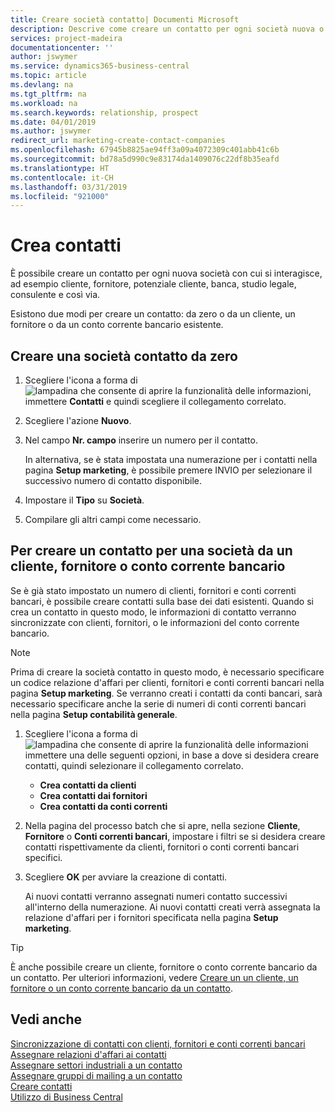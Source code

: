 ```yaml
---
title: Creare società contatto| Documenti Microsoft
description: Descrive come creare un contatto per ogni società nuova o potenziale con cui si interagisce o si hanno relazioni.
services: project-madeira
documentationcenter: ''
author: jswymer
ms.service: dynamics365-business-central
ms.topic: article
ms.devlang: na
ms.tgt_pltfrm: na
ms.workload: na
ms.search.keywords: relationship, prospect
ms.date: 04/01/2019
ms.author: jswymer
redirect_url: marketing-create-contact-companies
ms.openlocfilehash: 67945b8825ae94ff3a09a4072309c401abb41c6b
ms.sourcegitcommit: bd78a5d990c9e83174da1409076c22df8b35eafd
ms.translationtype: HT
ms.contentlocale: it-CH
ms.lasthandoff: 03/31/2019
ms.locfileid: "921000"
---
```

# <a name="create-contacts"></a>Crea contatti
È possibile creare un contatto per ogni nuova società con cui si interagisce, ad esempio cliente, fornitore, potenziale cliente, banca, studio legale, consulente e così via.

Esistono due modi per creare un contatto: da zero o da un cliente, un fornitore o da un conto corrente bancario esistente.

## <a name="create-a-company-contact-from-scratch"></a>Creare una società contatto da zero
1. Scegliere l'icona a forma di ![lampadina che consente di aprire la funzionalità delle informazioni](media/ui-search/search_small.png "Informazioni sull'operazione che si desidera eseguire"), immettere **Contatti** e quindi scegliere il collegamento correlato.
2. Scegliere l'azione **Nuovo**.
3. Nel campo **Nr. campo** inserire un numero per il contatto.

    In alternativa, se è stata impostata una numerazione per i contatti nella pagina **Setup marketing**, è possibile premere INVIO per selezionare il successivo numero di contatto disponibile.  
4. Impostare il **Tipo** su **Società**.
5. Compilare gli altri campi come necessario.

## <a name="to-create-a-company-contact-from-a-customer-vendor-or-bank-account"></a>Per creare un contatto per una società da un cliente, fornitore o conto corrente bancario
Se è già stato impostato un numero di clienti, fornitori e conti correnti bancari, è possibile creare contatti sulla base dei dati esistenti. Quando si crea un contatto in questo modo, le informazioni di contatto verranno sincronizzate con clienti, fornitori, o le informazioni del conto corrente bancario.

> [!NOTE]  
>   Prima di creare la società contatto in questo modo, è necessario specificare un codice relazione d'affari per clienti, fornitori e conti correnti bancari nella pagina **Setup marketing**. Se verranno creati i contatti da conti bancari, sarà necessario specificare anche la serie di numeri di conti correnti bancari nella pagina **Setup contabilità generale**.

1. Scegliere l'icona a forma di ![lampadina che consente di aprire la funzionalità delle informazioni](media/ui-search/search_small.png "Informazioni sull'operazione che si desidera eseguire") immettere una delle seguenti opzioni, in base a dove si desidera creare contatti, quindi selezionare il collegamento correlato.
   * **Crea contatti da clienti**
   * **Crea contatti dai fornitori**
   * **Crea contatti da conti correnti**
2. Nella pagina del processo batch che si apre, nella sezione **Cliente**, **Fornitore** o **Conti correnti bancari**, impostare i filtri se si desidera creare contatti rispettivamente da clienti, fornitori o conti correnti bancari specifici.
3. Scegliere **OK** per avviare la creazione di contatti.

    Ai nuovi contatti verranno assegnati numeri contatto successivi all'interno della numerazione. Ai nuovi contatti creati verrà assegnata la relazione d'affari per i fornitori specificata nella pagina **Setup marketing**.

> [!TIP]  
>   È anche possibile creare un cliente, fornitore o conto corrente bancario da un contatto. Per ulteriori informazioni, vedere [Creare un un cliente, un fornitore o un conto corrente bancario da un contatto](marketing-how-create-contacts-new-customers-vendors-bank-accounts.md).

## <a name="see-also"></a>Vedi anche
[Sincronizzazione di contatti con clienti, fornitori e conti correnti bancari](marketing-synchronize-contacts-customers-vendors-bank-accounts.md)  
[Assegnare relazioni d'affari ai contatti](marketing-business-relations.md#AssignBusRelContact)  
[Assegnare settori industriali a un contatto](marketing-industry-groups.md#AssignIndustryGroupContact)  
[Assegnare gruppi di mailing a un contatto](marketing-mailing-groups.md#AssignMailGroupContact)  
[Creare contatti](marketing-create-contact-persons.md)  
[Utilizzo di Business Central](ui-work-product.md)
